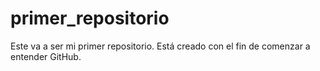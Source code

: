 # primer_repositorio
Este va a ser mi primer repositorio. Está creado con el fin de comenzar a entender GitHub.
